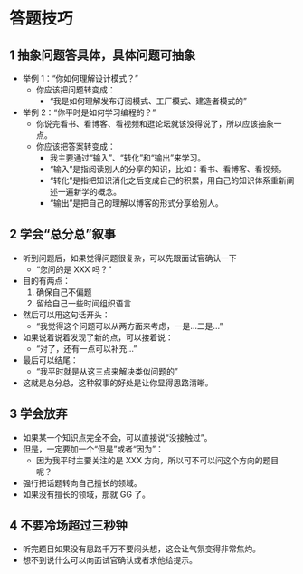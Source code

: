 # 答题技巧

## 1 抽象问题答具体，具体问题可抽象

- 举例 1：“你如何理解设计模式？”
  - 你应该把问题转变成：
    - “我是如何理解发布订阅模式、工厂模式、建造者模式的”
- 举例 2：“你平时是如何学习编程的？”
  - 你说完看书、看博客、看视频和逛论坛就该没得说了，所以应该抽象一点。
  - 你应该把答案转变成：
    - 我主要通过“输入”、“转化”和“输出”来学习。
    - “输入”是指阅读别人的分享的知识，比如：看书、看博客、看视频。
    - “转化”是指把知识消化之后变成自己的积累，用自己的知识体系重新阐述一遍新学的概念。
    - “输出”是把自己的理解以博客的形式分享给别人。

## 2 学会“总分总”叙事

- 听到问题后，如果觉得问题很复杂，可以先跟面试官确认一下
  - “您问的是 XXX 吗？”
- 目的有两点：
  1. 确保自己不偏题
  2. 留给自己一些时间组织语言
- 然后可以用这句话开头：
  - “我觉得这个问题可以从两方面来考虑，一是...二是...”
- 如果说着说着发现了新的点，可以接着说：
  - “对了，还有一点可以补充...”
- 最后可以结尾：
  - “我平时就是从这三点来解决类似问题的”
- 这就是总分总，这种叙事的好处是让你显得思路清晰。

## 3 学会放弃

- 如果某一个知识点完全不会，可以直接说“没接触过”。
- 但是，一定要加一个“但是”或者“因为”：
  - 因为我平时主要关注的是 XXX 方向，所以可不可以问这个方向的题目呢？
- 强行把话题转向自己擅长的领域。
- 如果没有擅长的领域，那就 GG 了。

## 4 不要冷场超过三秒钟
- 听完题目如果没有思路千万不要闷头想，这会让气氛变得非常焦灼。
- 想不到说什么可以向面试官确认或者求他给提示。
